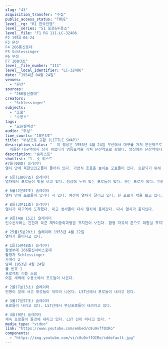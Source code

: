 ```yaml
---
slug: "43"
acquisition_transfer: "수집"
public_access_status: "TRUE"
level__rg: "R1 한국전쟁"
level__series: "S1 포로&수용소"
level__file: "F1 RG 111-LC-32406
F2 1954-04-24
F3 문산
F4 266통신중대
F5 Schlessinger
F6 무성
F7 10분3초"
level__file_number: "111"
level__local_identifier: "LC-32406"
date: "1954년 04월 24일"
venues: 
  - "문산"
sources: 
  - "266통신중대"
creators: 
  - "Schlessinger"
subjects: 
  - "포로"
  - "수용소"
tags: 
  - "오픈컬렉션"
audio: "무성"
time_courts: "10분3초"
title: "부상포로 교환 (LITTLE SWAP)"
description_status: "  이 영상은 1953년 4월 24일 부산에서 대구를 거쳐 문산역으로 가는 열차에서 북한인민군 부상포로 송환과 자유의 마을에 설치된 포로 인수센터 등을 보여주고 있다. 1953년 4월 20일부터 부상포로 교환이 시작되었는데 매일 부산에서 출발해 대구를 거쳐 영등포와 문산역으로 향하고 있다. 부상포로들은 열차에서 쉬면서 주변 풍경들을 보는 장면이 이채롭다. 
  이들은 대구역에서 잠시 쉬었다가 영등포역을 거쳐 문산역으로 향했다. 영상에는 문산역에서 대성동 자유의 마을까지 가는 과정을 보여주고 포로교환의 중요한 포인터인 인수본부와 주변 시설들을 담아내고 있다. 또한 거제도나 제주도에서 부상포로가 부산항으로 들어오는 과정을 마지막에 나온다. 이 영상은 편집되지 않은 것이다."
description: "숏리스트"
shotlist: "1. 숏 리스트 
#7롤(00초) 슬레이터
열차 안에 북한인민군들이 들어차 있다. 가끔식 웃음을 보이는 포로들이 있다. 송환되기 위해 열차가 마을들을 지나고 있다. 

# 6롤(1분07초) 슬레이터
열차에서 포로들이 밖을 보고 있다. 침상에 누워 있는 포로들이 있다. 웃는 포로가 있다. 미군병사가 총을 들고 보초를 서고 있다. 

# 5롤(2분07초) 슬레이터
열차 안에 포로들이 앉거나 서 있다. 여전히 열차가 달리고 있다. 한 포로가 밖을 보고 있다. 

# 8롤(3분11초) 슬레이터
열차가 대구역에 도착했다. 미군 병사들이 다시 열차에 올라간다. 다시 열차가 움직인다. 

# 9롤(4분 15포) 슬레이터
인수본부라는 간판과 육군 제5이동외과병원 표지판이 보인다. 환영 자유의 문으로 대합실 표지판도 보인다. 헬기가 내리고 있다. 부상당한 국군귀환포로가 나오고 있다.

# 25롤(5분20초) 슬레이터 1953년 4월 22일
열차가 들어서고 있다. 

# 1롤(5분48초) 슬레이터
촬영부대 266통신서비스중대
촬영자 Schlessinger
카메라 2
날짜 1953년 4월 24일
롤 번호 1
프로젝트 리틀 스왑
어둔 새벽에 수용소에서 포로들이 나온다. 

# 2롤(7분13초) 슬레이터
헌병이 앞에 서고 포로들이 뒤따라 나온다. LST선에서 포로들이 내리고 있다. 

# 3롤(7분57초) 슬레이터
포로들이 내리고 있다. LST선에서 부상포로들이 내려지고 있다. 

# 4롤(9분) 슬레이터
계속 포로들이 들것에 내리고 있다. LST 선이 떠나고 있다. "
media_type: "video"
link: "https://www.youtube.com/embed/c8u9vffOIRo"
components: 
  - "https://img.youtube.com/vi/c8u9vffOIRo/sddefault.jpg"
---
```

